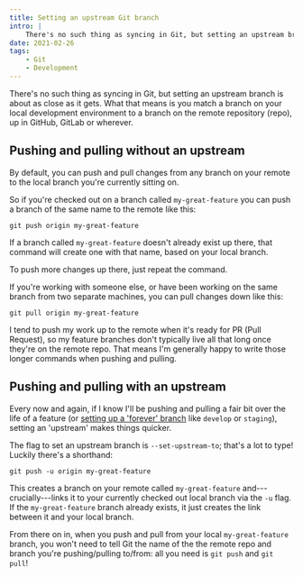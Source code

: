 ```yaml
---
title: Setting an upstream Git branch
intro: |
    There's no such thing as syncing in Git, but setting an upstream branch is about as close as it gets.
date: 2021-02-26
tags:
    - Git
    - Development
---
```


There's no such thing as syncing in Git, but setting an upstream branch is about as close as it gets. What that means is you match a branch on your local development environment to a branch on the remote repository (repo), up in GitHub, GitLab or wherever.


## Pushing and pulling without an upstream

By default, you can push and pull changes from any branch on your remote to the local branch you're currently sitting on.

So if you're checked out on a branch called `my-great-feature` you can push a branch of the same name to the remote like this:

```git
git push origin my-great-feature
```

If a branch called `my-great-feature` doesn't already exist up there, that command will create one with that name, based on your local branch.

To push more changes up there, just repeat the command.

If you're working with someone else, or have been working on the same branch from two separate machines, you can pull changes down like this:

```git
git pull origin my-great-feature
```

I tend to push my work up to the remote when it's ready for PR (Pull Request), so my feature branches don't typically live all that long once they're on the remote repo. That means I'm generally happy to write those longer commands when pushing and pulling.


## Pushing and pulling with an upstream

Every now and again, if I know I'll be pushing and pulling a fair bit over the life of a feature (or [setting up a 'forever' branch](/blog/setting-up-a-staging-site-with-netlify) like `develop` or `staging`), setting an 'upstream' makes things quicker.

The flag to set an upstream branch is `--set-upstream-to`; that's a lot to type! Luckily there's a shorthand:

```git
git push -u origin my-great-feature
```

This creates a branch on your remote called `my-great-feature` and---crucially---links it to your currently checked out local branch via the `-u` flag. If the `my-great-feature` branch already exists, it just creates the link between it and your local branch.

From there on in, when you push and pull from your local `my-great-feature` branch, you won't need to tell Git the name of the the remote repo and branch you're pushing/pulling to/from: all you need is `git push` and `git pull`!
